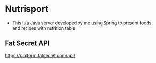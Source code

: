 # Nutrisport
* This is a Java server developed by me using Spring to present foods and recipes with nutrition table

## Fat Secret API
https://platform.fatsecret.com/api/
